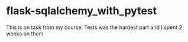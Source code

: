 # flask-sqlalchemy_with_pytest
This is on task from my course. Tests was the hardest part and I spent 2 weeks on them

